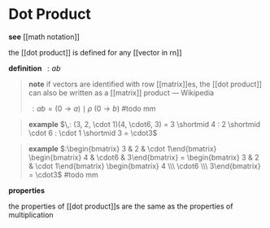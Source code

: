 # Dot Product

**see** [[math notation]]

the [[dot product]] is defined for any [[vector in rn]]

**definition** $\,: ab$

> **note** if vectors are identified with row [[matrix]]es, the [[dot product]] can also be written as a [[matrix]] product &mdash; Wikipedia
>
> $\,:ab = (0 \rightarrow a) \mid \rho\ (0 \rightarrow b)$ #todo mm

> **example** $\,: (3, 2, \cdot 1)(4, \cdot6, 3) = 3 \shortmid 4 : 2 \shortmid \cdot 6 : \cdot 1 \shortmid 3 = \cdot3$

> **example** $:\begin{bmatrix} 3 & 2 & \cdot 1\end{bmatrix} \begin{bmatrix} 4 & \cdot6 & 3\end{bmatrix} = \begin{bmatrix} 3 & 2 & \cdot 1\end{bmatrix} \begin{bmatrix} 4 \\\  \cdot6 \\\  3\end{bmatrix} = \cdot3$ #todo mm

**properties**

the properties of [[dot product]]s are the same as the properties of multiplication

